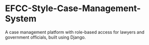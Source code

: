 # EFCC-Style-Case-Management-System
A case management platform with role-based access for lawyers and government officials, built using Django.
